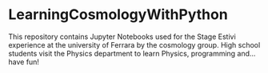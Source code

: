 # LearningCosmologyWithPython
This repository contains Jupyter Notebooks used for the Stage Estivi experience at the university of Ferrara by the cosmology group. High school students visit the Physics department to learn Physics, programming and... have fun!
